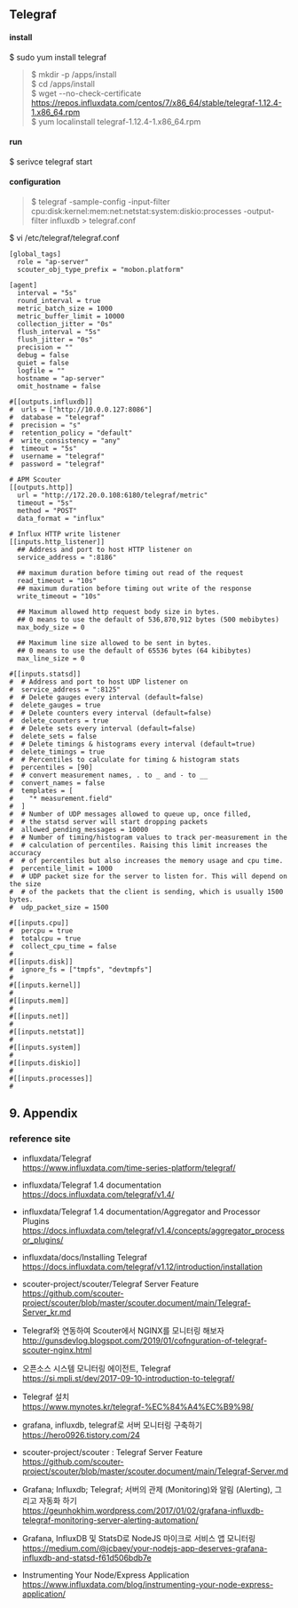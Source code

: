 ## Telegraf

#### install
$ sudo yum install telegraf

>$ mkdir -p /apps/install  
>$ cd /apps/install  
>$ wget --no-check-certificate https://repos.influxdata.com/centos/7/x86_64/stable/telegraf-1.12.4-1.x86_64.rpm  
>$ yum localinstall telegraf-1.12.4-1.x86_64.rpm

#### run
$ serivce telegraf start

#### configuration
>$ telegraf -sample-config -input-filter cpu:disk:kernel:mem:net:netstat:system:diskio:processes -output-filter influxdb > telegraf.conf

$ vi /etc/telegraf/telegraf.conf
```
[global_tags]
  role = "ap-server"
  scouter_obj_type_prefix = "mobon.platform"

[agent]
  interval = "5s"
  round_interval = true
  metric_batch_size = 1000
  metric_buffer_limit = 10000
  collection_jitter = "0s"
  flush_interval = "5s"
  flush_jitter = "0s"
  precision = ""
  debug = false
  quiet = false
  logfile = ""
  hostname = "ap-server"
  omit_hostname = false

#[[outputs.influxdb]]
#  urls = ["http://10.0.0.127:8086"]
#  database = "telegraf"
#  precision = "s"
#  retention_policy = "default"
#  write_consistency = "any"
#  timeout = "5s"
#  username = "telegraf"
#  password = "telegraf"

# APM Scouter
[[outputs.http]]
  url = "http://172.20.0.108:6180/telegraf/metric"
  timeout = "5s"
  method = "POST"
  data_format = "influx"

# Influx HTTP write listener
[[inputs.http_listener]]
  ## Address and port to host HTTP listener on
  service_address = ":8186"

  ## maximum duration before timing out read of the request
  read_timeout = "10s"
  ## maximum duration before timing out write of the response
  write_timeout = "10s"

  ## Maximum allowed http request body size in bytes.
  ## 0 means to use the default of 536,870,912 bytes (500 mebibytes)
  max_body_size = 0

  ## Maximum line size allowed to be sent in bytes.
  ## 0 means to use the default of 65536 bytes (64 kibibytes)
  max_line_size = 0

#[[inputs.statsd]]
#  # Address and port to host UDP listener on
#  service_address = ":8125"
#  # Delete gauges every interval (default=false)
#  delete_gauges = true
#  # Delete counters every interval (default=false)
#  delete_counters = true
#  # Delete sets every interval (default=false)
#  delete_sets = false
#  # Delete timings & histograms every interval (default=true)
#  delete_timings = true
#  # Percentiles to calculate for timing & histogram stats
#  percentiles = [90]
#  # convert measurement names, . to _ and - to __
#  convert_names = false
#  templates = [
#    "* measurement.field"
#  ]
#  # Number of UDP messages allowed to queue up, once filled,
#  # the statsd server will start dropping packets
#  allowed_pending_messages = 10000
#  # Number of timing/histogram values to track per-measurement in the
#  # calculation of percentiles. Raising this limit increases the accuracy
#  # of percentiles but also increases the memory usage and cpu time.
#  percentile_limit = 1000
#  # UDP packet size for the server to listen for. This will depend on the size
#  # of the packets that the client is sending, which is usually 1500 bytes.
#  udp_packet_size = 1500

#[[inputs.cpu]]
#  percpu = true
#  totalcpu = true
#  collect_cpu_time = false
#
#[[inputs.disk]]
#  ignore_fs = ["tmpfs", "devtmpfs"]
#
#[[inputs.kernel]]
#
#[[inputs.mem]]
#
#[[inputs.net]]
#
#[[inputs.netstat]]
#
#[[inputs.system]]
#
#[[inputs.diskio]]
#
#[[inputs.processes]]
#
```



## 9. Appendix

### reference site

* influxdata/Telegraf  
https://www.influxdata.com/time-series-platform/telegraf/

* influxdata/Telegraf 1.4 documentation  
https://docs.influxdata.com/telegraf/v1.4/

* influxdata/Telegraf 1.4 documentation/Aggregator and Processor Plugins  
https://docs.influxdata.com/telegraf/v1.4/concepts/aggregator_processor_plugins/

* influxdata/docs/Installing Telegraf
https://docs.influxdata.com/telegraf/v1.12/introduction/installation

* scouter-project/scouter/Telegraf Server Feature  
https://github.com/scouter-project/scouter/blob/master/scouter.document/main/Telegraf-Server_kr.md

+ Telegraf와 연동하여 Scouter에서 NGINX를 모니터링 해보자  
http://gunsdevlog.blogspot.com/2019/01/cofnguration-of-telegraf-scouter-nginx.html


- 오픈소스 시스템 모니터링 에이전트, Telegraf  
https://si.mpli.st/dev/2017-09-10-introduction-to-telegraf/

- Telegraf 설치  
https://www.mynotes.kr/telegraf-%EC%84%A4%EC%B9%98/

- grafana, influxdb, telegraf로 서버 모니터링 구축하기  
https://hero0926.tistory.com/24

- scouter-project/scouter : Telegraf Server Feature  
https://github.com/scouter-project/scouter/blob/master/scouter.document/main/Telegraf-Server.md

- Grafana; Influxdb; Telegraf; 서버의 관제 (Monitoring)와 알림 (Alerting), 그리고 자동화 하기  
https://geunhokhim.wordpress.com/2017/01/02/grafana-influxdb-telegraf-monitoring-server-alerting-automation/

- Grafana, InfluxDB 및 StatsD로 NodeJS 마이크로 서비스 앱 모니터링  
https://medium.com/@jcbaey/your-nodejs-app-deserves-grafana-influxdb-and-statsd-f61d506bdb7e

- Instrumenting Your Node/Express Application  
https://www.influxdata.com/blog/instrumenting-your-node-express-application/
